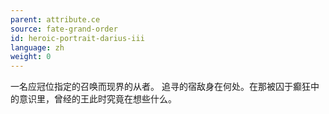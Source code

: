 ```yaml
---
parent: attribute.ce
source: fate-grand-order
id: heroic-portrait-darius-iii
language: zh
weight: 0
---
```


一名应冠位指定的召唤而现界的从者。
追寻的宿敌身在何处。在那被囚于癫狂中的意识里，曾经的王此时究竟在想些什么。
